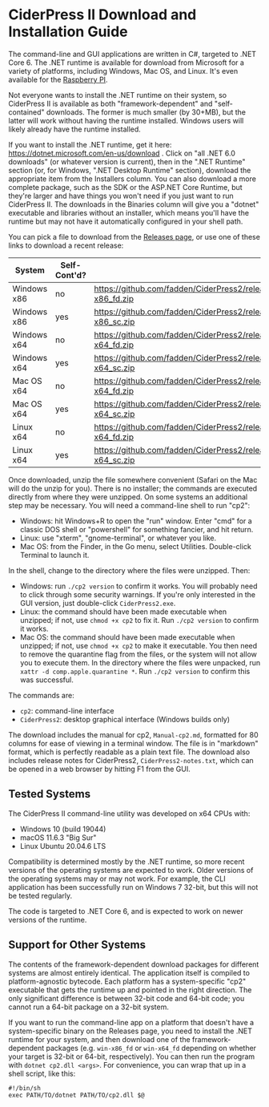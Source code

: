 # CiderPress II Download and Installation Guide #

The command-line and GUI applications are written in C#, targeted to .NET Core 6.  The .NET
runtime is available for download from Microsoft for a variety of platforms, including Windows,
Mac OS, and Linux.  It's even available for the
[Raspberry PI](https://learn.microsoft.com/en-us/dotnet/iot/deployment).

Not everyone wants to install the .NET runtime on their system, so CiderPress II is available
as both "framework-dependent" and "self-contained" downloads.  The former is much smaller
(by 30+MB), but the latter will work without having the runtime installed.  Windows users
will likely already have the runtime installed.

If you want to install the .NET runtime, get it here: https://dotnet.microsoft.com/en-us/download .
Click on "all .NET 6.0 downloads" (or whatever version is current), then in the
".NET Runtime" section (or, for Windows, ".NET Desktop Runtime" section), download the
appropriate item from the Installers column.  You can also download a more complete package,
such as the SDK or the ASP.NET Core Runtime, but they're larger and have things you won't need
if you just want to run CiderPress II.  The downloads in the Binaries column will give you a
"dotnet" executable and libraries without an installer, which means you'll have the runtime
but may not have it automatically configured in your shell path.

You can pick a file to download from the [Releases page](https://github.com/fadden/ciderpress2/releases),
or use one of these links to download a recent release:

System      | Self-Cont'd? | Link
----------- | ------------ | ----
Windows x86 | no           | https://github.com/fadden/CiderPress2/releases/download/v${VERSION}/cp2_${PKG_VERSION}_win-x86_fd.zip
Windows x86 | yes          | https://github.com/fadden/CiderPress2/releases/download/v${VERSION}/cp2_${PKG_VERSION}_win-x86_sc.zip
Windows x64 | no           | https://github.com/fadden/CiderPress2/releases/download/v${VERSION}/cp2_${PKG_VERSION}_win-x64_fd.zip
Windows x64 | yes          | https://github.com/fadden/CiderPress2/releases/download/v${VERSION}/cp2_${PKG_VERSION}_win-x64_sc.zip
Mac OS x64  | no           | https://github.com/fadden/CiderPress2/releases/download/v${VERSION}/cp2_${PKG_VERSION}_osx-x64_fd.zip
Mac OS x64  | yes          | https://github.com/fadden/CiderPress2/releases/download/v${VERSION}/cp2_${PKG_VERSION}_osx-x64_sc.zip
Linux x64   | no           | https://github.com/fadden/CiderPress2/releases/download/v${VERSION}/cp2_${PKG_VERSION}_linux-x64_fd.zip
Linux x64   | yes          | https://github.com/fadden/CiderPress2/releases/download/v${VERSION}/cp2_${PKG_VERSION}_linux-x64_sc.zip

Once downloaded, unzip the file somewhere convenient (Safari on the Mac will do the unzip
for you).  There is no installer; the commands are executed directly from where they were unzipped.
On some systems an additional step may be necessary.  You will need a command-line shell to
run "cp2":

 - Windows: hit Windows+R to open the "run" window.  Enter "cmd" for a classic DOS shell or
   "powershell" for something fancier, and hit return.
 - Linux: use "xterm", "gnome-terminal", or whatever you like.
 - Mac OS: from the Finder, in the Go menu, select Utilities.  Double-click Terminal to launch it.

In the shell, change to the directory where the files were unzipped.  Then:

 - Windows: run `./cp2 version` to confirm it works.  You will probably need to click through some
   security warnings.  If you're only interested in the GUI version, just double-click
   `CiderPress2.exe`.
 - Linux: the command should have been made executable when unzipped; if not, use `chmod +x cp2`
   to fix it.  Run `./cp2 version` to confirm it works.
 - Mac OS: the command should have been made executable when unzipped; if not, use `chmod +x cp2`
   to make it executable.  You then need to remove the quarantine flag from the files, or the
   system will not allow you to execute them.  In the directory where the files were unpacked, run
   `xattr -d comp.apple.quarantine *`.  Run `./cp2 version` to confirm this was successful.

The commands are:

 - `cp2`: command-line interface
 - `CiderPress2`: desktop graphical interface (Windows builds only)

The download includes the manual for cp2, `Manual-cp2.md`, formatted for 80 columns for ease
of viewing in a terminal window.  The file is in "markdown" format, which is perfectly readable
as a plain text file.  The download also includes release notes for CiderPress2,
`CiderPress2-notes.txt`, which can be opened in a web browser by hitting F1 from the GUI.

## Tested Systems ##

The CiderPress II command-line utility was developed on x64 CPUs with:

 - Windows 10 (build 19044)
 - macOS 11.6.3 "Big Sur"
 - Linux Ubuntu 20.04.6 LTS

Compatibility is determined mostly by the .NET runtime, so more recent versions of the operating
systems are expected to work.  Older versions of the operating systems may or may not work.  For
example, the CLI application has been successfully run on Windows 7 32-bit, but this will not be
tested regularly.

The code is targeted to .NET Core 6, and is expected to work on newer versions of the runtime.

## Support for Other Systems ##

The contents of the framework-dependent download packages for different systems are almost
entirely identical.  The application itself is compiled to platform-agnostic bytecode.  Each
platform has a system-specific "cp2" executable that gets the runtime up and pointed in the
right direction.  The only significant difference is between 32-bit code and 64-bit code; you
cannot run a 64-bit package on a 32-bit system.

If you want to run the command-line app on a platform that doesn't have a system-specific
binary on the Releases page, you need to install the .NET runtime for your system, and then
download one of the framework-dependent packages (e.g. `win-x86_fd` or `win-x64_fd` depending
on whether your target is 32-bit or 64-bit, respectively).  You can then run the program with
`dotnet cp2.dll <args>`.  For convenience, you can wrap that up in a shell script, like this:

    #!/bin/sh
    exec PATH/TO/dotnet PATH/TO/cp2.dll $@
